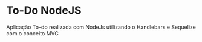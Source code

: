 # To-Do NodeJS
Aplicação To-do realizada com NodeJs utilizando o Handlebars e Sequelize com o conceito MVC
